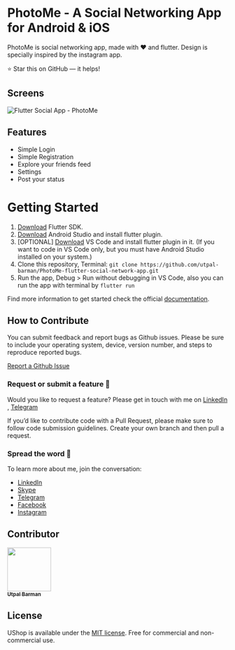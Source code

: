 # PhotoMe - A Social Networking App for Android & iOS



PhotoMe is social networking app, made with :heart: and flutter. Design is specially inspired by the instagram app.




⭐ Star this on GitHub — it helps!


## Screens

![Flutter Social App - PhotoMe](https://raw.githubusercontent.com/utpal-barman/PhotoMe-flutter-social-network-app/master/lib/screenshot.JPEG)


## Features



- Simple Login
- Simple Registration
- Explore your friends feed
- Settings
- Post your status



# Getting Started

1. [Download](https://flutter.dev/docs/get-started/install) Flutter SDK.
3. [Download](https://developer.android.com/studio/) Android Studio and install flutter plugin.
3. [OPTIONAL] [Download](https://code.visualstudio.com/Download) VS Code and install flutter plugin in it. (If you want to code in VS Code only, but you must have Android Studio installed on your system.)
4. Clone this repository, Terminal: `git clone https://github.com/utpal-barman/PhotoMe-flutter-social-network-app.git`
5. Run the app, Debug > Run without debugging in VS Code, also you can run the app with terminal by `flutter run`

Find more information to get started check the official [documentation](https://flutter.dev/docs/get-started/editor?tab=androidstudio).



## How to Contribute

You can submit feedback and report bugs as Github issues. Please be sure to include your operating system, device, version number, and steps to reproduce reported bugs.

[Report a Github Issue](https://github.com/utpal-barman/PhotoMe-flutter-social-network-app/issues/new)

### Request or submit a feature :postbox:

Would you like to request a feature? Please get in touch with me on [LinkedIn](https://www.linkedin.com/in/utpal-barman/) , [Telegram](https://t.me/utpal_barman)

If you’d like to contribute code with a Pull Request, please make sure to follow code submission guidelines. Create your own branch and then pull a request.

### Spread the word :hatched_chick:

To learn more about me, join the conversation:
- [LinkedIn](https://www.linkedin.com/in/utpal-barman/) 
- [Skype](https://join.skype.com/invite/YKZe1ad0yuyK)
- [Telegram](https://t.me/utpal_barman)
- [Facebook](https://www.facebook.com/utpal777)
- [Instagram](https://www.instagram.com/utpal_barman_/)

## Contributor


<!-- prettier-ignore-start -->
<!-- markdownlint-disable -->
<a href="https://www.linkedin.com/in/utpal-barman/"><img src="https://github.com/utpal-barman/ushop/raw/master/utpal-barman.png" width="100px;" alt=""/><br /><sub><b>Utpal Barman</b></sub></a>


<!-- markdownlint-enable -->
<!-- prettier-ignore-end -->


## License
UShop is available under the [MIT license](https://www.mit.edu/~amini/LICENSE.md). Free for commercial and non-commercial use.



